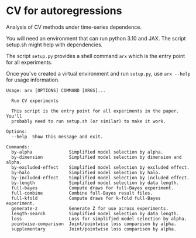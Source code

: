 # CV for autoregressions

Analysis of CV methods under time-series dependence.

You will need an environment that can run python 3.10 and JAX. The script
setup.sh might help with dependencies.

The script `setup.py` provides a shell command `arx` which is the entry point
for all experiments.

Once you've created a virtual environment and run `setup.py`, use `arx --help`
for usage information.

```
Usage: arx [OPTIONS] COMMAND [ARGS]...

  Run CV experiments

  This script is the entry point for all experiments in the paper. You'll
  probably need to run setup.sh (or similar) to make it work.

Options:
  --help  Show this message and exit.

Commands:
  by-alpha              Simplified model selection by alpha.
  by-dimension          Simplified model selection by dimension and alpha.
  by-excluded-effect    Simplified model selection by excluded effect.
  by-halo               Simplified model selection by halo.
  by-included-effect    Simplified model selection by included effect.
  by-length             Simplified model selection by data length.
  full-bayes            Compute draws for full-Bayes experiment.
  full-combine          Combine full-Bayes result files.
  full-kfold            Compute draws for k-fold full-Bayes experiment.
  generate-z            Generate Z for use across experiments.
  length-search         Simplified model selection by data length.
  loss                  Loss for simplified model selection by alpha.
  pointwise-comparison  Joint/pointwise loss comparison by alpha.
  supplementary         Joint/pointwise loss comparison by alpha.
```
